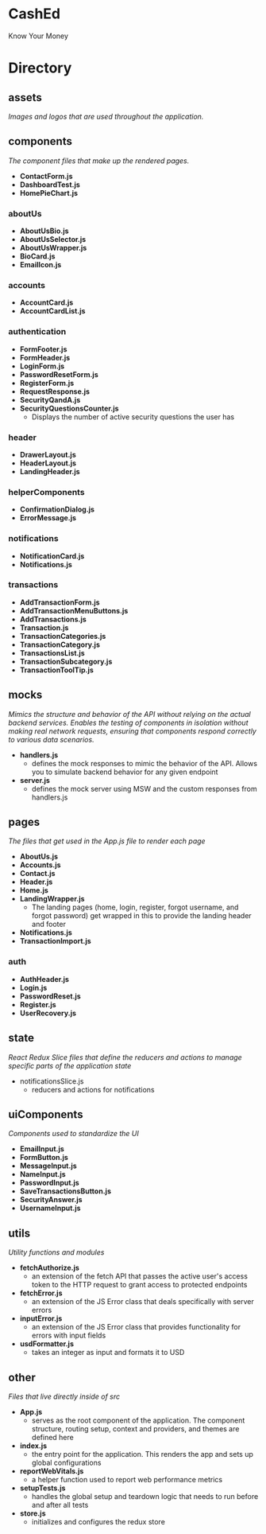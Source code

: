 # CashEd

Know Your Money

# Directory
## assets
*Images and logos that are used throughout the application.*
## components
*The component files that make up the rendered pages.*
- **ContactForm.js**
- **DashboardTest.js**
- **HomePieChart.js**
### aboutUs
- **AboutUsBio.js**
- **AboutUsSelector.js**
- **AboutUsWrapper.js**
- **BioCard.js**
- **EmailIcon.js**
### accounts
- **AccountCard.js**
- **AccountCardList.js**
### authentication 
- **FormFooter.js**
- **FormHeader.js**
- **LoginForm.js**
- **PasswordResetForm.js**
- **RegisterForm.js**
- **RequestResponse.js**
- **SecurityQandA.js**
- **SecurityQuestionsCounter.js**
  -  Displays the number of active security questions the user has 
### header
- **DrawerLayout.js**
- **HeaderLayout.js**
- **LandingHeader.js**
### helperComponents
- **ConfirmationDialog.js**
- **ErrorMessage.js**
### notifications
- **NotificationCard.js**
- **Notifications.js**
### transactions
- **AddTransactionForm.js**
- **AddTransactionMenuButtons.js**
- **AddTransactions.js**
- **Transaction.js**
- **TransactionCategories.js**
- **TransactionCategory.js**
- **TransactionsList.js**
- **TransactionSubcategory.js**
- **TransactionToolTip.js**
## mocks
*Mimics the structure and behavior of the API without relying on the actual backend services. Enables the testing of components in isolation without making real network requests, ensuring that components respond correctly to various data scenarios.*
- **handlers.js**
  - defines the mock responses to mimic the behavior of the API. Allows you to simulate backend behavior for any given endpoint
- **server.js**
  - defines the mock server using MSW and the custom responses from handlers.js
## pages
*The files that get used in the App.js file to render each page*
- **AboutUs.js**
- **Accounts.js**
- **Contact.js**
- **Header.js**
- **Home.js**
- **LandingWrapper.js**
  - The landing pages (home, login, register, forgot username, and forgot password) get wrapped in this to provide the landing header and footer
- **Notifications.js**
- **TransactionImport.js**
### auth
- **AuthHeader.js**
- **Login.js**
- **PasswordReset.js**
- **Register.js**
- **UserRecovery.js**
## state
*React Redux Slice files that define the reducers and actions to manage specific parts of the application state*
- notificationsSlice.js
  - reducers and actions for notifications
## uiComponents
*Components used to standardize the UI*
- **EmailInput.js**
- **FormButton.js**
- **MessageInput.js**
- **NameInput.js**
- **PasswordInput.js**
- **SaveTransactionsButton.js**
- **SecurityAnswer.js**
- **UsernameInput.js**
## utils
*Utility functions and modules*
- **fetchAuthorize.js**
  - an extension of the fetch API that passes the active user's access token to the HTTP request to grant access to protected endpoints
- **fetchError.js**
  - an extension of the JS Error class that deals specifically with server errors 
- **inputError.js**
  - an extension of the JS Error class that provides functionality for errors with input fields
- **usdFormatter.js**
  - takes an integer as input and formats it to USD
## other 
*Files that live directly inside of src*
- **App.js**
  - serves as the root component of the application. The component structure, routing setup, context and providers, and themes are defined here
- **index.js**
  - the entry point for the application. This renders the app and sets up global configurations
- **reportWebVitals.js**
  - a helper function used to report web performance metrics 
- **setupTests.js**
  -  handles the global setup and teardown logic that needs to run before and after all tests
- **store.js**
  - initializes and configures the redux store
